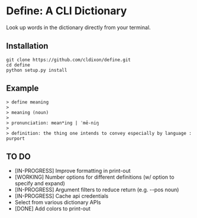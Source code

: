 # Define: A CLI Dictionary

Look up words in the dictionary directly from your terminal.

## Installation

```
git clone https://github.com/cldixon/define.git
cd define
python setup.py install
```

## Example
```
> define meaning
>
> meaning (noun)
>
> pronunciation: mean*ing | ˈmē-niŋ
>
> definition: the thing one intends to convey especially by language : purport
```

## TO DO
- [IN-PROGRESS] Improve formatting in print-out
- [WORKING] Number options for different definitions (w/ option to specify and expand)
- [IN-PROGRESS] Argument filters to reduce return (e.g. --pos noun)
- [IN-PROGRESS] Cache api credentials
- Select from various dictionary APIs
- [DONE] Add colors to print-out
